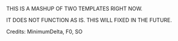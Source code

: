 THIS IS A MASHUP OF TWO TEMPLATES RIGHT NOW.

IT DOES NOT FUNCTION AS IS. THIS WILL FIXED IN THE FUTURE.


Credits: MinimumDelta, F0, SO
